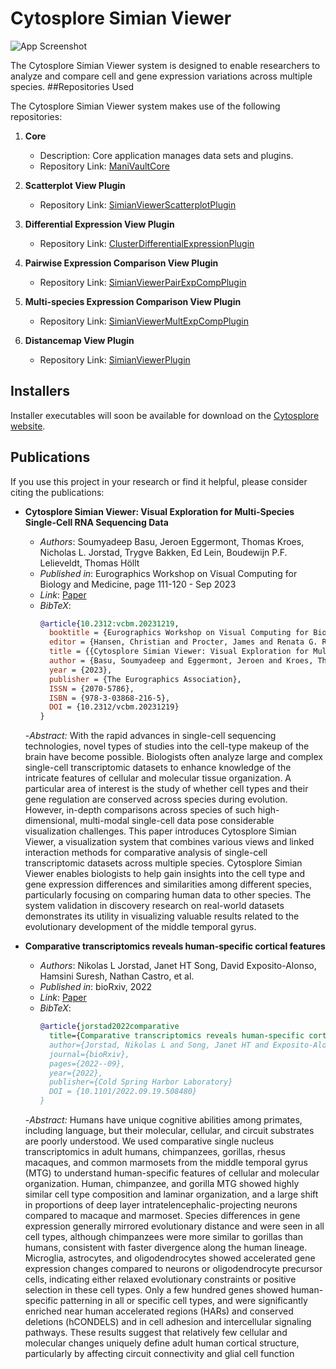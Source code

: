 
# Cytosplore Simian Viewer

![App Screenshot](https://www.thomashollt.com/assets/papers/2023_vcbm_soumyadeep/2023_vcbm_soumyadeep_teaser.png)

The Cytosplore Simian Viewer system is designed to enable researchers to analyze and compare cell and gene expression variations across multiple species.
##Repositories Used

The Cytosplore Simian Viewer system makes use of the following repositories:

1. **Core**
   - Description: Core application manages data sets and plugins.
   - Repository Link: [ManiVaultCore](https://github.com/ManiVaultStudio/core.git)

2. **Scatterplot View Plugin**
   - Repository Link: [SimianViewerScatterplotPlugin](https://github.com/ManiVaultStudio/SimianViewerScatterplotPlugin.git)

3. **Differential Expression View Plugin**
   - Repository Link: [ClusterDifferentialExpressionPlugin](https://github.com/ManiVaultStudio/ClusterDifferentialExpressionPlugin.git)

4. **Pairwise Expression Comparison View Plugin**
   - Repository Link: [SimianViewerPairExpCompPlugin](https://github.com/ManiVaultStudio/SimianViewerPairExpCompPlugin.git)   

5. **Multi-species Expression Comparison View Plugin**
   - Repository Link: [SimianViewerMultExpCompPlugin](https://github.com/ManiVaultStudio/SimianViewerMultExpCompPlugin.git)

5. **Distancemap View Plugin**
   - Repository Link: [SimianViewerPlugin](https://github.com/ManiVaultStudio/SimianViewerPlugin.git)

## Installers

Installer executables will soon be available for download on the [Cytosplore website](https://viewer.cytosplore.org/). 

## Publications

If you use this project in your research or find it helpful, please consider citing the publications:

- **Cytosplore Simian Viewer: Visual Exploration for Multi-Species Single-Cell RNA Sequencing Data**
  - *Authors*: Soumyadeep Basu, Jeroen Eggermont, Thomas Kroes, Nicholas L. Jorstad, Trygve Bakken, Ed Lein, Boudewijn P.F. Lelieveldt, Thomas Höllt
  - *Published in*: Eurographics Workshop on Visual Computing for Biology and Medicine, page 111-120 - Sep 2023
  - *Link*: [Paper](https://diglib.eg.org/handle/10.2312/vcbm20231219)
  - *BibTeX*:
    ```bibtex
    @article{10.2312:vcbm.20231219,
      booktitle = {Eurographics Workshop on Visual Computing for Biology and Medicine},
      editor = {Hansen, Christian and Procter, James and Renata G. Raidou and Jönsson, Daniel and Höllt, Thomas},
      title = {{Cytosplore Simian Viewer: Visual Exploration for Multi-Species Single-Cell RNA Sequencing Data}},
      author = {Basu, Soumyadeep and Eggermont, Jeroen and Kroes, Thomas and Jorstad, Nikolas and Bakken, Trygve and Lein, Ed and Lelieveldt, Boudewijn and Höllt, Thomas},
      year = {2023},
      publisher = {The Eurographics Association},
      ISSN = {2070-5786},
      ISBN = {978-3-03868-216-5},
      DOI = {10.2312/vcbm.20231219}
    }
  -*Abstract:* With the rapid advances in single-cell sequencing technologies, novel types of studies into the cell-type makeup of the brain have become possible. Biologists often analyze large and complex single-cell transcriptomic datasets to enhance knowledge of the intricate features of cellular and molecular tissue organization. A particular area of interest is the study of whether cell types and their gene regulation are conserved across species during evolution. However, in-depth comparisons across species of such high-dimensional, multi-modal single-cell data pose considerable visualization challenges. This paper introduces Cytosplore Simian Viewer, a visualization system that combines various views and linked interaction methods for comparative analysis of single-cell transcriptomic datasets across multiple species. Cytosplore Simian Viewer enables biologists to help gain insights into the cell type and gene expression differences and similarities among different species, particularly focusing on comparing human data to other species. The system validation in discovery research on real-world datasets demonstrates its utility in visualizing valuable results related to the evolutionary development of the middle temporal gyrus.


- **Comparative transcriptomics reveals human-specific cortical features**
  - *Authors*: Nikolas L Jorstad, Janet HT Song, David Exposito-Alonso, Hamsini Suresh, Nathan Castro, et al.
  - *Published in*: bioRxiv, 2022
  - *Link*: [Paper](https://www.biorxiv.org/content/10.1101/2022.09.19.508480v1)
  - *BibTeX*:
    ```bibtex
    @article{jorstad2022comparative
      title={Comparative transcriptomics reveals human-specific cortical features},
      author={Jorstad, Nikolas L and Song, Janet HT and Exposito-Alonso, David and Suresh, Hamsini and Castro, Nathan and Krienen, Fenna M and Yanny, Anna Marie and Close, Jennie and Gelfand, Emily and Travaglini, Kyle J and others},
      journal={bioRxiv},
      pages={2022--09},
      year={2022},
      publisher={Cold Spring Harbor Laboratory}
      DOI = {10.1101/2022.09.19.508480}
    }
  -*Abstract:* Humans have unique cognitive abilities among primates, including language, but their molecular, cellular, and circuit substrates are poorly understood. We used comparative single nucleus transcriptomics in adult humans, chimpanzees, gorillas, rhesus macaques, and common marmosets from the middle temporal gyrus (MTG) to understand human-specific features of cellular and molecular organization. Human, chimpanzee, and gorilla MTG showed highly similar cell type composition and laminar organization, and a large shift in proportions of deep layer intratelencephalic-projecting neurons compared to macaque and marmoset. Species differences in gene expression generally mirrored evolutionary distance and were seen in all cell types, although chimpanzees were more similar to gorillas than humans, consistent with faster divergence along the human lineage. Microglia, astrocytes, and oligodendrocytes showed accelerated gene expression changes compared to neurons or oligodendrocyte precursor cells, indicating either relaxed evolutionary constraints or positive selection in these cell types. Only a few hundred genes showed human-specific patterning in all or specific cell types, and were significantly enriched near human accelerated regions (HARs) and conserved deletions (hCONDELS) and in cell adhesion and intercellular signaling pathways. These results suggest that relatively few cellular and molecular changes uniquely define adult human cortical structure, particularly by affecting circuit connectivity and glial cell function
